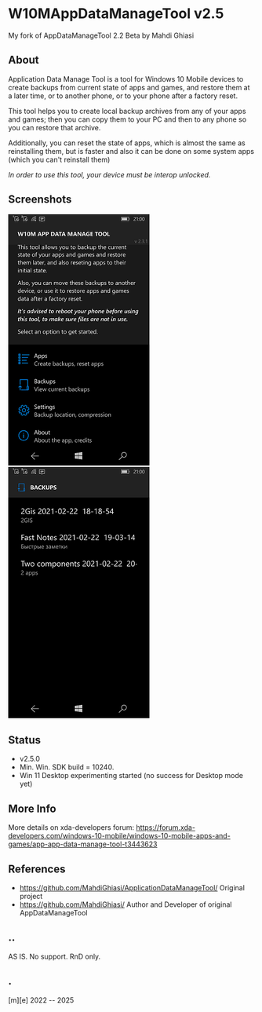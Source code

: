 # W10MAppDataManageTool v2.5

My fork of AppDataManageTool 2.2 Beta by Mahdi Ghiasi

## About 
Application Data Manage Tool is a tool for Windows 10 Mobile devices to create backups from current state of apps 
and games, and restore them at a later time, or to another phone, or to your phone after a factory reset.

This tool helps you to create local backup archives from any of your apps and games; 
then you can copy them to your PC and then to any phone so you can restore that archive.

Additionally, you can reset the state of apps, which is almost the same as reinstalling them, but is faster  and also it can be done on some system apps (which you can't reinstall them)

*In order to use this tool, your device must be interop unlocked.*

## Screenshots
![screenshot1](Images/shot1.png)
![screenshot2](Images/shot2.png)


## Status
- v2.5.0
- Min. Win. SDK build = 10240.
- Win 11 Desktop experimenting started (no success for Desktop mode yet)

## More Info

More details on xda-developers forum: 
https://forum.xda-developers.com/windows-10-mobile/windows-10-mobile-apps-and-games/app-app-data-manage-tool-t3443623

## References
- https://github.com/MahdiGhiasi/ApplicationDataManageTool/ Original project
- https://github.com/MahdiGhiasi/ Author and Developer of original AppDataManageTool 

## ..
AS IS. No support. RnD only.

## .
[m][e] 2022 -- 2025
